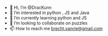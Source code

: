 - 👋 Hi, I’m @DracKunn
- 👀 I’m interested in python , JS and Java
- 🌱 I’m currently learning python and JS
- 💞️ I’m looking to collaborate on puzzles
- 📫 How to reach me brecht.vanrie@gmail.com

<!---
DracKunn/DracKunn is a ✨ special ✨ repository because its `README.md` (this file) appears on your GitHub profile.
You can click the Preview link to take a look at your changes.
--->

